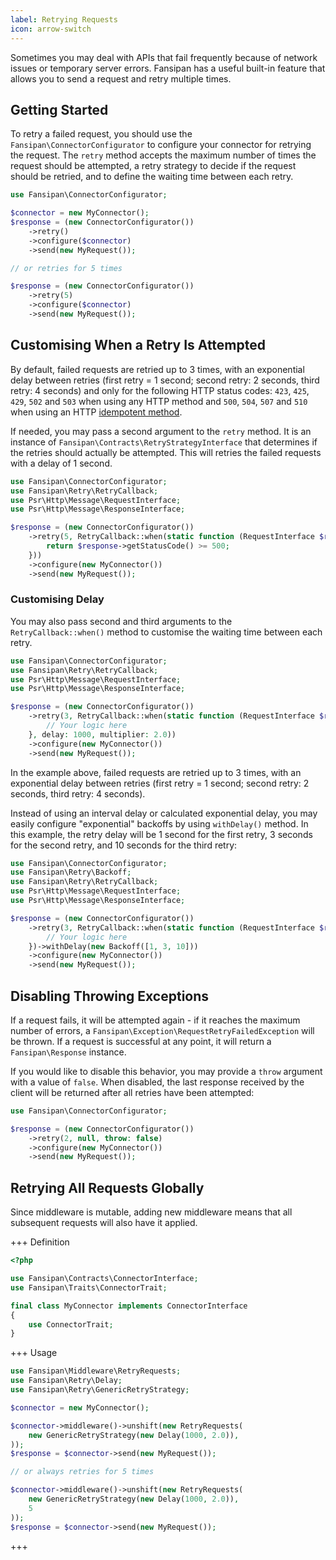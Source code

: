 ```yaml
---
label: Retrying Requests
icon: arrow-switch
---
```


Sometimes you may deal with APIs that fail frequently because of network issues or temporary server errors. Fansipan has a useful built-in feature that allows you to send a request and retry multiple times.

## Getting Started

To retry a failed request, you should use the `Fansipan\ConnectorConfigurator` to configure your connector for retrying the request. The `retry` method accepts the maximum number of times the request should be attempted, a retry strategy to decide if the request should be retried, and to define the waiting time between each retry.

```php
use Fansipan\ConnectorConfigurator;

$connector = new MyConnector();
$response = (new ConnectorConfigurator())
    ->retry()
    ->configure($connector)
    ->send(new MyRequest());

// or retries for 5 times

$response = (new ConnectorConfigurator())
    ->retry(5)
    ->configure($connector)
    ->send(new MyRequest());
```

## Customising When a Retry Is Attempted

By default, failed requests are retried up to 3 times, with an exponential delay between retries (first retry = 1 second; second retry: 2 seconds, third retry: 4 seconds) and only for the following HTTP status codes: `423`, `425`, `429`, `502` and `503` when using any HTTP method and `500`, `504`, `507` and `510` when using an HTTP [idempotent method](https://en.wikipedia.org/wiki/Hypertext_Transfer_Protocol#Idempotent_methods).

If needed, you may pass a second argument to the `retry` method. It is an instance of `Fansipan\Contracts\RetryStrategyInterface` that determines if the retries should actually be attempted. This will retries the failed requests with a delay of 1 second.

```php
use Fansipan\ConnectorConfigurator;
use Fansipan\Retry\RetryCallback;
use Psr\Http\Message\RequestInterface;
use Psr\Http\Message\ResponseInterface;

$response = (new ConnectorConfigurator())
    ->retry(5, RetryCallback::when(static function (RequestInterface $request, ResponseInterface $response) {
        return $response->getStatusCode() >= 500;
    }))
    ->configure(new MyConnector())
    ->send(new MyRequest());
```

### Customising Delay

You may also pass second and third arguments to the `RetryCallback::when()` method to customise the waiting time between each retry.

```php
use Fansipan\ConnectorConfigurator;
use Fansipan\Retry\RetryCallback;
use Psr\Http\Message\RequestInterface;
use Psr\Http\Message\ResponseInterface;

$response = (new ConnectorConfigurator())
    ->retry(3, RetryCallback::when(static function (RequestInterface $request, ResponseInterface $response) {
        // Your logic here
    }, delay: 1000, multiplier: 2.0))
    ->configure(new MyConnector())
    ->send(new MyRequest());
```

In the example above, failed requests are retried up to 3 times, with an exponential delay between retries (first retry = 1 second; second retry: 2 seconds, third retry: 4 seconds).

Instead of using an interval delay or calculated exponential delay, you may easily configure "exponential" backoffs by using `withDelay()` method. In this example, the retry delay will be 1 second for the first retry, 3 seconds for the second retry, and 10 seconds for the third retry:

```php
use Fansipan\ConnectorConfigurator;
use Fansipan\Retry\Backoff;
use Fansipan\Retry\RetryCallback;
use Psr\Http\Message\RequestInterface;
use Psr\Http\Message\ResponseInterface;

$response = (new ConnectorConfigurator())
    ->retry(3, RetryCallback::when(static function (RequestInterface $request, ResponseInterface $response) {
        // Your logic here
    })->withDelay(new Backoff([1, 3, 10]))
    ->configure(new MyConnector())
    ->send(new MyRequest());
```

## Disabling Throwing Exceptions

If a request fails, it will be attempted again - if it reaches the maximum number of errors, a `Fansipan\Exception\RequestRetryFailedException` will be thrown. If a request is successful at any point, it will return a `Fansipan\Response` instance.

If you would like to disable this behavior, you may provide a `throw` argument with a value of `false`. When disabled, the last response received by the client will be returned after all retries have been attempted:


```php
use Fansipan\ConnectorConfigurator;

$response = (new ConnectorConfigurator())
    ->retry(2, null, throw: false)
    ->configure(new MyConnector())
    ->send(new MyRequest());
```

## Retrying All Requests Globally

Since middleware is mutable, adding new middleware means that all subsequent requests will also have it applied.

+++ Definition
```php
<?php

use Fansipan\Contracts\ConnectorInterface;
use Fansipan\Traits\ConnectorTrait;

final class MyConnector implements ConnectorInterface
{
    use ConnectorTrait;
}
```
+++ Usage
```php
use Fansipan\Middleware\RetryRequests;
use Fansipan\Retry\Delay;
use Fansipan\Retry\GenericRetryStrategy;

$connector = new MyConnector();

$connector->middleware()->unshift(new RetryRequests(
    new GenericRetryStrategy(new Delay(1000, 2.0)),
));
$response = $connector->send(new MyRequest());

// or always retries for 5 times

$connector->middleware()->unshift(new RetryRequests(
    new GenericRetryStrategy(new Delay(1000, 2.0)),
    5
));
$response = $connector->send(new MyRequest());
```
+++
